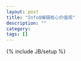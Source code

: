 ```yaml
---
layout: post
title: "InfoQ编辑核心价值观"
description: ""
category: 
tags: []
---
```

{% include JB/setup %}

